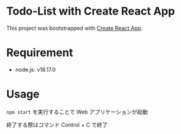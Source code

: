 # Todo-List with Create React App

This project was bootstrapped with [Create React App](https://github.com/facebook/create-react-app).

# Requirement
* node.js: v18.17.0

# Usage
`npm start` を実行することで Web アプリケーションが起動

終了する際はコマンド Control + C で終了